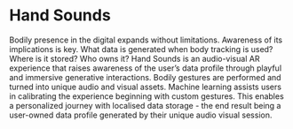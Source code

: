 # Hand Sounds

Bodily presence in the digital expands without limitations. Awareness of its implications is key. What data is generated when body tracking is used? Where is it stored? Who owns it? Hand Sounds is an audio-visual AR experience that raises awareness of the user’s data profile through playful and immersive generative interactions. Bodily gestures are performed and turned into unique audio and visual assets. Machine learning assists users in calibrating the experience beginning with custom gestures. This enables a personalized journey with localised data storage - the end result being a user-owned data profile generated by their unique audio visual session.

